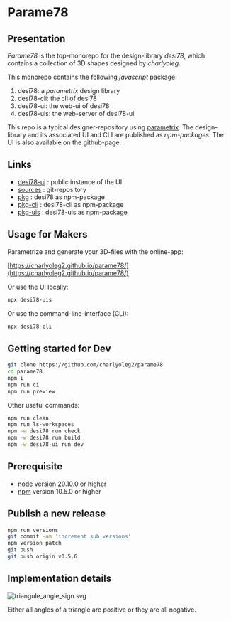 Parame78
========


Presentation
------------

*Parame78* is the top-monorepo for the design-library *desi78*, which contains a collection of 3D shapes designed by *charlyoleg*.

This monorepo contains the following *javascript* package:

1. desi78: a *parametrix* design library
2. desi78-cli: the cli of desi78
3. desi78-ui: the web-ui of desi78
4. desi78-uis: the web-server of desi78-ui

This repo is a typical designer-repository using [parametrix](https://charlyoleg2.github.io/parametrix/).
The design-library and its associated UI and CLI are published as *npm-packages*.
The UI is also available on the github-page.


Links
-----

- [desi78-ui](https://charlyoleg2.github.io/parame78/) : public instance of the UI
- [sources](https://github.com/charlyoleg2/parame78) : git-repository
- [pkg](https://www.npmjs.com/package/desi78) : desi78 as npm-package
- [pkg-cli](https://www.npmjs.com/package/desi78-cli) : desi78-cli as npm-package
- [pkg-uis](https://www.npmjs.com/package/desi78-uis) : desi78-uis as npm-package


Usage for Makers
----------------

Parametrize and generate your 3D-files with the online-app:

[https://charlyoleg2.github.io/parame78/](https://charlyoleg2.github.io/parame78/)

Or use the UI locally:

```bash
npx desi78-uis
```

Or use the command-line-interface (CLI):

```bash
npx desi78-cli
```

Getting started for Dev
-----------------------

```bash
git clone https://github.com/charlyoleg2/parame78
cd parame78
npm i
npm run ci
npm run preview
```

Other useful commands:
```bash
npm run clean
npm run ls-workspaces
npm -w desi78 run check
npm -w desi78 run build
npm -w desi78-ui run dev
```

Prerequisite
------------

- [node](https://nodejs.org) version 20.10.0 or higher
- [npm](https://docs.npmjs.com/cli/v7/commands/npm) version 10.5.0 or higher


Publish a new release
---------------------

```bash
npm run versions
git commit -am 'increment sub versions'
npm version patch
git push
git push origin v0.5.6
```


Implementation details
----------------------

![triangule\_angle\_sign.svg](./svg/triangule_angle_sign.svg)

Either all angles of a triangle are positive or they are all negative.
